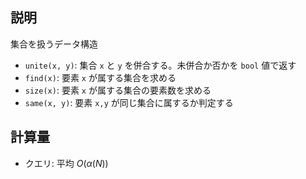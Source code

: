 ## 説明

集合を扱うデータ構造

- `unite(x, y)`: 集合 `x` と `y` を併合する。未併合か否かを `bool` 値で返す
- `find(x)`: 要素 `x` が属する集合を求める
- `size(x)`: 要素 `x` が属する集合の要素数を求める
- `same(x, y)`: 要素 `x,y` が同じ集合に属するか判定する

## 計算量

- クエリ: 平均 $O(\alpha(N))$
